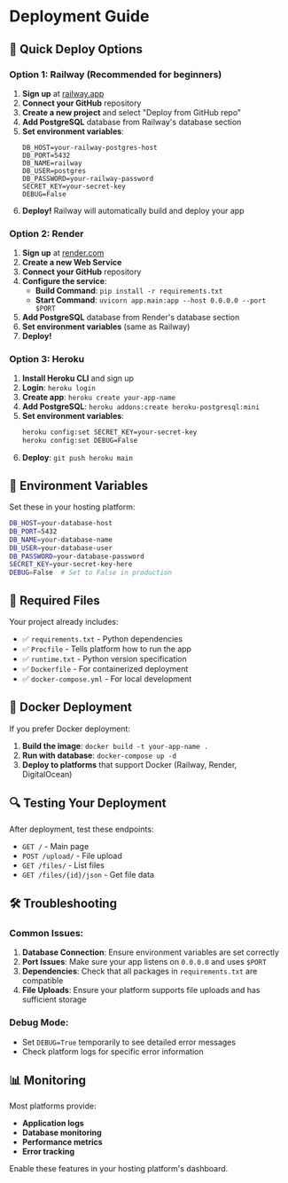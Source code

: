 # Deployment Guide

## 🚀 Quick Deploy Options

### Option 1: Railway (Recommended for beginners)

1. **Sign up** at [railway.app](https://railway.app)
2. **Connect your GitHub** repository
3. **Create a new project** and select "Deploy from GitHub repo"
4. **Add PostgreSQL** database from Railway's database section
5. **Set environment variables**:
   ```
   DB_HOST=your-railway-postgres-host
   DB_PORT=5432
   DB_NAME=railway
   DB_USER=postgres
   DB_PASSWORD=your-railway-password
   SECRET_KEY=your-secret-key
   DEBUG=False
   ```
6. **Deploy!** Railway will automatically build and deploy your app

### Option 2: Render

1. **Sign up** at [render.com](https://render.com)
2. **Create a new Web Service**
3. **Connect your GitHub** repository
4. **Configure the service**:
   - **Build Command**: `pip install -r requirements.txt`
   - **Start Command**: `uvicorn app.main:app --host 0.0.0.0 --port $PORT`
5. **Add PostgreSQL** database from Render's database section
6. **Set environment variables** (same as Railway)
7. **Deploy!**

### Option 3: Heroku

1. **Install Heroku CLI** and sign up
2. **Login**: `heroku login`
3. **Create app**: `heroku create your-app-name`
4. **Add PostgreSQL**: `heroku addons:create heroku-postgresql:mini`
5. **Set environment variables**:
   ```bash
   heroku config:set SECRET_KEY=your-secret-key
   heroku config:set DEBUG=False
   ```
6. **Deploy**: `git push heroku main`

## 🔧 Environment Variables

Set these in your hosting platform:

```bash
DB_HOST=your-database-host
DB_PORT=5432
DB_NAME=your-database-name
DB_USER=your-database-user
DB_PASSWORD=your-database-password
SECRET_KEY=your-secret-key-here
DEBUG=False  # Set to False in production
```

## 📁 Required Files

Your project already includes:
- ✅ `requirements.txt` - Python dependencies
- ✅ `Procfile` - Tells platform how to run the app
- ✅ `runtime.txt` - Python version specification
- ✅ `Dockerfile` - For containerized deployment
- ✅ `docker-compose.yml` - For local development

## 🐳 Docker Deployment

If you prefer Docker deployment:

1. **Build the image**: `docker build -t your-app-name .`
2. **Run with database**: `docker-compose up -d`
3. **Deploy to platforms** that support Docker (Railway, Render, DigitalOcean)

## 🔍 Testing Your Deployment

After deployment, test these endpoints:
- `GET /` - Main page
- `POST /upload/` - File upload
- `GET /files/` - List files
- `GET /files/{id}/json` - Get file data

## 🛠️ Troubleshooting

### Common Issues:

1. **Database Connection**: Ensure environment variables are set correctly
2. **Port Issues**: Make sure your app listens on `0.0.0.0` and uses `$PORT`
3. **Dependencies**: Check that all packages in `requirements.txt` are compatible
4. **File Uploads**: Ensure your platform supports file uploads and has sufficient storage

### Debug Mode:
- Set `DEBUG=True` temporarily to see detailed error messages
- Check platform logs for specific error information

## 📊 Monitoring

Most platforms provide:
- **Application logs**
- **Database monitoring**
- **Performance metrics**
- **Error tracking**

Enable these features in your hosting platform's dashboard. 